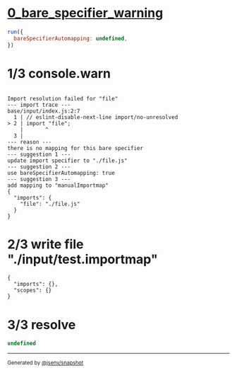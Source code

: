 # [0_bare_specifier_warning](../../auto_mapping_bare_specifier.test.mjs#L20)

```js
run({
  bareSpecifierAutomapping: undefined,
})
```

# 1/3 console.warn

```console

Import resolution failed for "file"
--- import trace ---
base/input/index.js:2:7
  1 | // eslint-disable-next-line import/no-unresolved
> 2 | import "file";
    |       ^
  3 | 
--- reason ---
there is no mapping for this bare specifier
--- suggestion 1 ---
update import specifier to "./file.js"
--- suggestion 2 ---
use bareSpecifierAutomapping: true
--- suggestion 3 ---
add mapping to "manualImportmap"
{
  "imports": {
    "file": "./file.js"
  }
}

```

# 2/3 write file "./input/test.importmap"

```importmap
{
  "imports": {},
  "scopes": {}
}
```

# 3/3 resolve

```js
undefined
```

---

<sub>
  Generated by <a href="https://github.com/jsenv/core/tree/main/packages/independent/snapshot">@jsenv/snapshot</a>
</sub>
